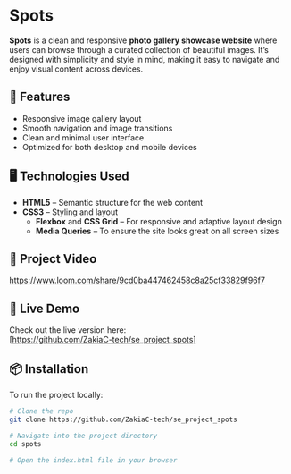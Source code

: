 # Spots

**Spots** is a clean and responsive **photo gallery showcase website** where users can browse through a curated collection of beautiful images. It’s designed with simplicity and style in mind, making it easy to navigate and enjoy visual content across devices.

## 🌟 Features

- Responsive image gallery layout
- Smooth navigation and image transitions
- Clean and minimal user interface
- Optimized for both desktop and mobile devices

## 🖥️ Technologies Used

- **HTML5** – Semantic structure for the web content
- **CSS3** – Styling and layout
  - **Flexbox** and **CSS Grid** – For responsive and adaptive layout design
  - **Media Queries** – To ensure the site looks great on all screen sizes

## 🎥 Project Video

https://www.loom.com/share/9cd0ba447462458c8a25cf33829f96f7

## 🚀 Live Demo

Check out the live version here:  
[https://github.com/ZakiaC-tech/se_project_spots]

## 📦 Installation

To run the project locally:

```bash
# Clone the repo
git clone https://github.com/ZakiaC-tech/se_project_spots

# Navigate into the project directory
cd spots

# Open the index.html file in your browser
```
